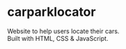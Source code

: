 # carparklocator
Website to help users locate their cars. <br />
Built with HTML, CSS & JavaScript.
